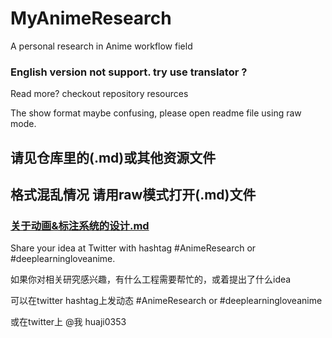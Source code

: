 # MyAnimeResearch
A personal research in Anime workflow field

### English version not support. try use translator ?

Read more? checkout repository resources

The show format maybe confusing, please open readme file using raw mode.

## 请见仓库里的(.md)或其他资源文件
## 格式混乱情况 请用raw模式打开(.md)文件
### [关于动画&标注系统的设计.md](https://github.com/huaji0353/AnimeResearch/blob/master/AnimeBangumi_SEG_system.md)

Share your idea at Twitter with hashtag #AnimeResearch or #deeplearningloveanime.

如果你对相关研究感兴趣，有什么工程需要帮忙的，或着提出了什么idea

可以在twitter hashtag上发动态 #AnimeResearch or #deeplearningloveanime

或在twitter上 @我 huaji0353

